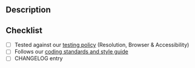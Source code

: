 ## Description

## Checklist

- [ ] Tested against our [testing policy](https://github.com/TechnologyEnhancedLearning/nhsuk-frontend-tel/blob/master/docs/contributing/testing.md) (Resolution, Browser & Accessibility)
- [ ] Follows our [coding standards and style guide](https://github.com/TechnologyEnhancedLearning/nhsuk-frontend-tel/blob/master/docs/contributing/coding-standards.md)
- [ ] CHANGELOG entry
